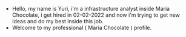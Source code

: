 - Hello, my name is Yuri, i'm a infrastructure analyst inside Maria Chocolate, i get hired in 02-02-2022 and now i'm trying to get new ideas and do my best inside this job.
- Welcome to my professional ( Maria Chocolate ) profile.
